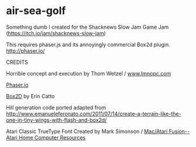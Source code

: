 # air-sea-golf
Something dumb I created for the Shacknews Slow Jam Game Jam (https://itch.io/jam/shacknews-slow-jam)

This requires phaser.js and its annoyingly commercial Box2d plugin.
http://phaser.io/

CREDITS

Horrible concept and execution by Thom Wetzel / www.lmnopc.com

[Phaser.io](http://phaser.io/)

[Box2D](http://box2d.org/) by Erin Catto

Hill generation code ported adapted from http://www.emanueleferonato.com/2011/07/14/create-a-terrain-like-the-one-in-tiny-wings-with-flash-and-box2d/

Atari Classic TrueType Font Created by Mark Simonson / [Mac/Atari Fusion--Atari Home Computer Resources](http://members.bitstream.net/marksim/atarimac/fonts.html)

